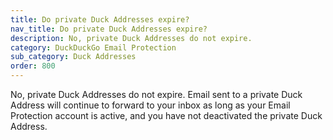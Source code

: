 ```yaml
---
title: Do private Duck Addresses expire?
nav_title: Do private Duck Addresses expire?
description: No, private Duck Addresses do not expire.
category: DuckDuckGo Email Protection
sub_category: Duck Addresses
order: 800
---
```


No, private Duck Addresses do not expire. Email sent to a private Duck Address will continue to forward to your inbox as long as your Email Protection account is active, and you have not deactivated the private Duck Address.
